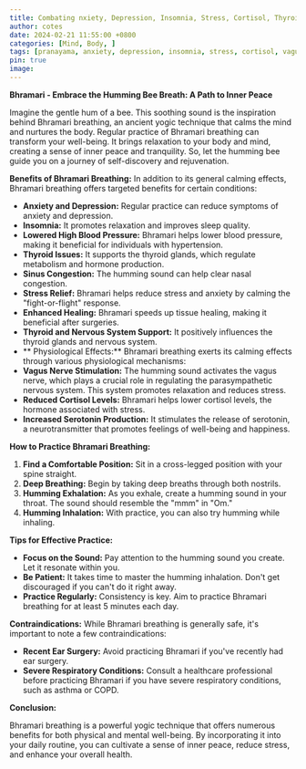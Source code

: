 ```yaml
---
title: Combating nxiety, Depression, Insomnia, Stress, Cortisol, Thyroid, Sinus, High Blood Pressure... Presenting Pranayama Bhramari for you..
author: cotes
date: 2024-02-21 11:55:00 +0800
categories: [Mind, Body, ]
tags: [pranayama, anxiety, depression, insomnia, stress, cortisol, vagus nerve, thyroid, sinus, high blood pressure]
pin: true
image: 
---
```


**Bhramari - Embrace the Humming Bee Breath: A Path to Inner Peace**

Imagine the gentle hum of a bee. This soothing sound is the inspiration behind Bhramari breathing, an ancient yogic technique that calms the mind and nurtures the body. Regular practice of Bhramari breathing can transform your well-being. It brings relaxation to your body and mind, creating a sense of inner peace and tranquility. So, let the humming bee guide you on a journey of self-discovery and rejuvenation.

**Benefits of Bhramari Breathing:**
In addition to its general calming effects, Bhramari breathing offers targeted benefits for certain conditions:

* **Anxiety and Depression:** Regular practice can reduce symptoms of anxiety and depression.
* **Insomnia:** It promotes relaxation and improves sleep quality.
* **Lowered High Blood Pressure:** Bhramari helps lower blood pressure, making it beneficial for individuals with hypertension.
* **Thyroid Issues:** It supports the thyroid glands, which regulate metabolism and hormone production.
* **Sinus Congestion:** The humming sound can help clear nasal congestion.
* **Stress Relief:** Bhramari helps reduce stress and anxiety by calming the "fight-or-flight" response.
* **Enhanced Healing:** Bhramari speeds up tissue healing, making it beneficial after surgeries.
* **Thyroid and Nervous System Support:** It positively influences the thyroid glands and nervous system.
* ** Physiological Effects:** Bhramari breathing exerts its calming effects through various physiological mechanisms:
* **Vagus Nerve Stimulation:** The humming sound activates the vagus nerve, which plays a crucial role in regulating the parasympathetic nervous system. This system promotes relaxation and reduces stress.
* **Reduced Cortisol Levels:** Bhramari helps lower cortisol levels, the hormone associated with stress.
* **Increased Serotonin Production:** It stimulates the release of serotonin, a neurotransmitter that promotes feelings of well-being and happiness.

**How to Practice Bhramari Breathing:**

1. **Find a Comfortable Position:** Sit in a cross-legged position with your spine straight.
2. **Deep Breathing:** Begin by taking deep breaths through both nostrils.
3. **Humming Exhalation:** As you exhale, create a humming sound in your throat. The sound should resemble the "mmm" in "Om."
4. **Humming Inhalation:** With practice, you can also try humming while inhaling.

**Tips for Effective Practice:**

* **Focus on the Sound:** Pay attention to the humming sound you create. Let it resonate within you.
* **Be Patient:** It takes time to master the humming inhalation. Don't get discouraged if you can't do it right away.
* **Practice Regularly:** Consistency is key. Aim to practice Bhramari breathing for at least 5 minutes each day.

**Contraindications:**
While Bhramari breathing is generally safe, it's important to note a few contraindications:

* **Recent Ear Surgery:** Avoid practicing Bhramari if you've recently had ear surgery.
* **Severe Respiratory Conditions:** Consult a healthcare professional before practicing Bhramari if you have severe respiratory conditions, such as asthma or COPD.

**Conclusion:**

Bhramari breathing is a powerful yogic technique that offers numerous benefits for both physical and mental well-being. By incorporating it into your daily routine, you can cultivate a sense of inner peace, reduce stress, and enhance your overall health.